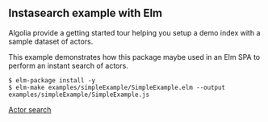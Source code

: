 ## Instasearch example with Elm

Algolia provide a getting started tour helping you setup a demo index with a sample dataset of actors.

This example demonstrates how this package maybe used in an Elm SPA to perform an instant search of actors.

```
$ elm-package install -y
$ elm-make examples/simpleExample/SimpleExample.elm --output examples/simpleExample/SimpleExample.js
```

[Actor search](https://kaashyapan.github.io/algolia-client/examples/simpleExample/SimpleExample.html)
